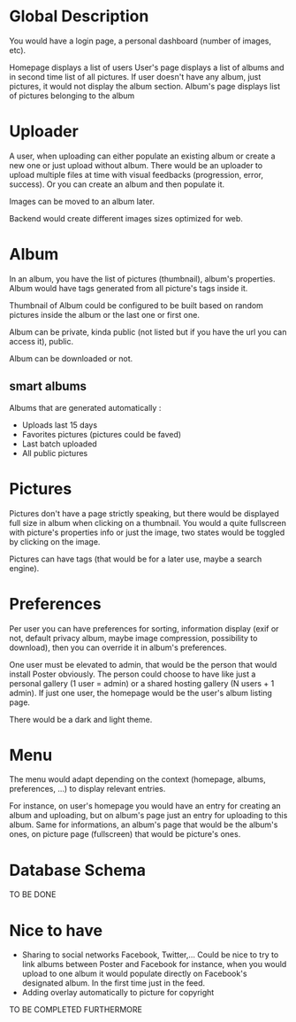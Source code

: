 # Global Description

You would have a login page, a personal dashboard (number of images, etc).

Homepage displays a list of users
User's page displays a list of albums and in second time list of all pictures.
If user doesn't have any album, just pictures, it would not display the album section.
Album's page displays list of pictures belonging to the album

# Uploader

A user, when uploading can either populate an existing album or create a new one or just upload without album.
There would be an uploader to upload multiple files at time with visual feedbacks (progression, error, success).
Or you can create an album and then populate it.

Images can be moved to an album later.

Backend would create different images sizes optimized for web.

# Album

In an album, you have the list of pictures (thumbnail), album's properties. Album would have tags generated from all picture's tags inside it.

Thumbnail of Album could be configured to be built based on random pictures inside the album or the last one or first one.

Album can be private, kinda public (not listed but if you have the url you can access it), public.

Album can be downloaded or not.

## smart albums

Albums that are generated automatically :
- Uploads last 15 days
- Favorites pictures (pictures could be faved)
- Last batch uploaded
- All public pictures

# Pictures

Pictures don't have a page strictly speaking, but there would be displayed full size in album when clicking on a thumbnail. You would a quite fullscreen with picture's properties info or just the image, two states would be toggled by clicking on the image.

Pictures can have tags (that would be for a later use, maybe a search engine).

# Preferences

Per user you can have preferences for sorting, information display (exif or not, default privacy album, maybe image compression, possibility to download), then you can override it in album's preferences.

One user must be elevated to admin, that would be the person that would install Poster obviously. The person could choose to have like just a personal gallery (1 user = admin) or a shared hosting gallery (N users + 1 admin).
If just one user, the homepage would be the user's album listing page.

There would be a dark and light theme.

# Menu

The menu would adapt depending on the context (homepage, albums, preferences, ...) to display relevant entries.

For instance, on user's homepage you would have an entry for creating an album and uploading, but on album's page just an entry for uploading to this album. Same for informations, an album's page that would be the album's ones, on picture page (fullscreen) that would be picture's ones.

# Database Schema

TO BE DONE

# Nice to have

- Sharing to social networks Facebook, Twitter,...
Could be nice to try to link albums between Poster and Facebook for instance, when you would upload to one album it would populate directly on Facebook's designated album. In the first time just in the feed.
- Adding overlay automatically to picture for copyright

TO BE COMPLETED FURTHERMORE
